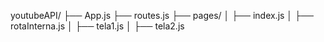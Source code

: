 youtubeAPI/ 
├── App.js 
├── routes.js 
├── pages/ 
│ ├── index.js 
│ ├── rotaInterna.js 
│ ├── tela1.js 
│ ├── tela2.js